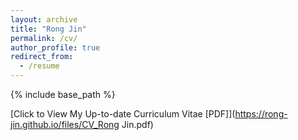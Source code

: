 ```yaml
---
layout: archive
title: "Rong Jin"
permalink: /cv/
author_profile: true
redirect_from:
  - /resume
---
```


{% include base_path %}

[Click to View My Up-to-date Curriculum Vitae [PDF]](https://rong-jin.github.io/files/CV_Rong Jin.pdf)
